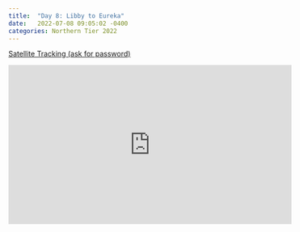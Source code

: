 ```yaml
---
title:  "Day 8: Libby to Eureka"
date:   2022-07-08 09:05:02 -0400
categories: Northern Tier 2022
---
```


[Satellite Tracking (ask for password)](https://us0-share.explore.garmin.com/share/harveybarnhard)
<iframe width="560" height="315" src="https://www.youtube.com/embed/9tWQFsfDqaM" frameborder="0" allow="autoplay; encrypted-media" allowfullscreen></iframe>

<p style="text-align: center;"><div class='strava-embed-placeholder' data-embed-type='activity' data-embed-id='7436926289'></div><script src='https://strava-embeds.com/embed.js'></script></p>
